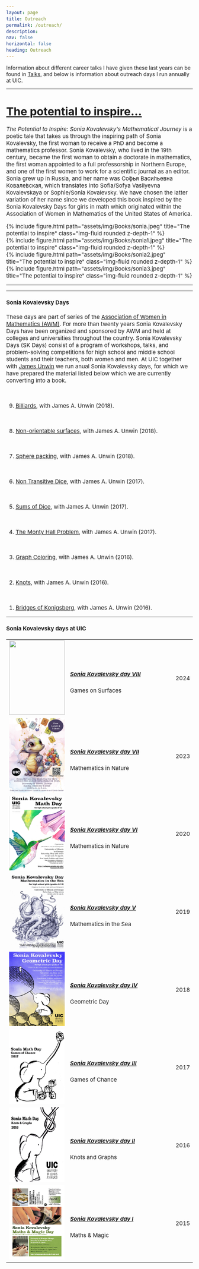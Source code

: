 ```yaml
---
layout: page
title: Outreach
permalink: /outreach/
description: 
nav: false
horizontal: false
heading: Outreach
---
```


Information about different career talks I have given these last years can be found in  [Talks](https://lauraschaposnik.github.io/talks/), and below is information about outreach days I run annually at UIC. 


<hr>
<span style="font-size:15px">
 
 
<h1> <a href="https://www.amazon.com/Potential-Inspire-Kovalevskys-Mathematical-Journey/dp/B0BRJZ182H?ref_=ast_sto_dp">The potential to inspire…</a></h1>

 

<i>The Potential to Inspire: Sonia Kovalevsky's Mathematical Journey</i> is a poetic tale that takes us through the inspiring path of Sonia Kovalevsky, the first woman to receive a PhD and become a mathematics professor. Sonia Kovalevsky, who lived in the 19th century, became the first woman to obtain a doctorate in mathematics, the first woman appointed to a full professorship in Northern Europe, and one of the first women to work for a scientific journal as an editor. Sonia grew up in Russia, and her name was Со́фья Васи́льевна Ковале́вская, which translates into Sofia/Sofya Vasilyevna Kovalevskaya or Sophie/Sonia Kovalevsky. We have chosen the latter variation of her name since we developed this book inspired by the Sonia Kovalevsky Days for girls in math which originated within the Association of Women in Mathematics of the United States of America.

<div class="row">
    <div class="col-sm mt-3 mt-md-0">
        {% include figure.html path="assets/img/Books/sonia.jpeg" title="The potential to inspire" class="img-fluid rounded z-depth-1" %}
    </div>
 

<div class="row">
    <div class="col-sm mt-3 mt-md-0">
        {% include figure.html path="assets/img/Books/sonia1.jpeg" title="The potential to inspire" class="img-fluid rounded z-depth-1" %}
    </div>
    <div class="col-sm mt-3 mt-md-0">
        {% include figure.html path="assets/img/Books/sonia2.jpeg" title="The potential to inspire" class="img-fluid rounded z-depth-1" %}
    </div>
    <div class="col-sm mt-3 mt-md-0">
        {% include figure.html path="assets/img/Books/sonia3.jpeg" title="The potential to inspire" class="img-fluid rounded z-depth-1" %}
    </div>
</div>
<hr>
<span style="font-size:15px">
 
 


 
<hr>
<span style="font-size:15px">
 

<h4>Sonia Kovalevsky Days</h4>

These days are part of series of the <a href="https://sites.google.com/site/awmmath/home"> Association of Women in Mathematics (AWM)</a>. For more than twenty years Sonia Kovalevsky Days have been organized and sponsored by AWM and held at colleges and universities throughout the country. Sonia Kovalevsky Days (SK Days) consist of a program of workshops, talks, and problem-solving competitions for high school and middle school students and their teachers, both women and men. At UIC together with <a href="https://unwin.people.uic.edu/">James Unwin</a> we run anual Sonia Kovalevsky days, for which we have prepared the material listed below which we are currently converting into a book. 

<br>

 
 

9. <a href="https://drive.google.com/file/d/1MwFiFEbUCeWj9VDtDh4BhbAoyoAKikKO/view?usp=sharing">Billiards</a>, with James A. Unwin (2018).

<br>

 

8. <a href="https://drive.google.com/file/d/1HvY4P5eqB6u4JTL5qkKMiYfP8U4zLS9b/view?usp=sharing">Non-orientable surfaces</a>, with James A. Unwin (2018).


<br>

 

7. <a href="https://drive.google.com/file/d/14X3GQ4cRT5QoGzmDYkwElOPApq0_JdxU/view?usp=sharing">Sphere packing</a>, with James A. Unwin (2018).

<br>

 
6. <a href="https://drive.google.com/open?id=0B1Bztk_iEJigcnVIZW05bElNclk">Non Transitive Dice</a>, with James A. Unwin (2017).

<br>

 
5. <a href="https://drive.google.com/file/d/0B1Bztk_iEJigaWJ6QllNLUxhNzQ/view?usp=sharing">Sums of Dice</a>, with James A. Unwin (2017).

<br>

 
4. <a href="https://drive.google.com/file/d/0B1Bztk_iEJigMGx4VG56SnItNDg/view?usp=sharing">The Monty Hall Problem</a>, with James A. Unwin (2017). 

<br>

 
3. <a href="https://drive.google.com/file/d/1MUo3vcEBWmrCIAy5aynzVLL83p7uLowA/view?usp=sharing">Graph Coloring</a>, with James A. Unwin (2016). 

<br>

 
2. <a href="https://drive.google.com/file/d/1T7Yu_CKj4lSxN90LGq8rZoggD69oOJt4/view?usp=sharing">Knots</a>, with James A. Unwin (2016). 

<br>

 
1. <a href="https://drive.google.com/file/d/1WWqKgmSZPW3U7qkErum4ax77o6hRFPfb/view?usp=sharing">Bridges of Konigsberg</a>, with James A. Unwin (2016). 

 
<hr>
<span style="font-size:15px">
 
 
<h4>  Sonia Kovalevsky days at UIC</h4>


<table cellpadding="8" width="100%">




<tr>
<td width="20%">
<img src="/assets/img/sonia-2024.PNG" height="200px" width="150px">
</td>

<td width="60%">
<h5><a href="https://sites.google.com/view/soniamathday2024/home"><b>Sonia Kovalevsky day VIII
</b></a></h5>
Games on Surfaces<br>
</td>

<td width="10%"> 2024
</td>
</tr>



<tr>
<td width="20%">
<img src="/assets/img/2023_Sonia.png" height="200px" width="150px">
</td>

<td width="60%">
<h5><a href="https://sites.google.com/view/sonia2023/home"><b>Sonia Kovalevsky day VII
</b></a></h5>
Mathematics in Nature<br>
</td>

<td width="10%"> 2023
</td>
</tr>


<tr>
<td width="20%">
<img src="/assets/img/sonia2020.png" height="200px" width="150px">
</td>

<td width="60%">
<h5><a href="https://schapos.people.uic.edu/Sonia2020.html"><b>Sonia Kovalevsky day VI
</b></a></h5>
Mathematics in Nature<br>
</td>

<td width="10%"> 2020
</td>
</tr>

 

<tr>
<td width="20%">
<img src="/assets/img/sonia2019.jpg" height="200px" width="150px">
</td>
<td width="60%">
<h5><a href="https://schapos.people.uic.edu/Sonia2019.html"><b>Sonia Kovalevsky day V
</b></a></h5>
Mathematics in the Sea<br>
 
</td>
<td width="10%"> 2019
</td>

</tr>



<tr>
<td width="20%">
<img src="/assets/img/sonia-2018.jpg" height="200px" width="150px">
</td>
<td width="60%">
<h5><a href="https://schapos.people.uic.edu/Sonia2018.html"><b>Sonia Kovalevsky day IV
</b></a></h5>
Geometric Day<br>
 
</td>
<td width="10%"> 2018
</td>

</tr>

<tr>
<td width="20%">
<img src="/assets/img/sonia-2017.jpg" height="200px" width="150px">
</td>
<td width="60%">
<h5><a href="https://schapos.people.uic.edu/Sonia2017.html"><b>Sonia Kovalevsky day III
</b></a></h5>
Games of Chance<br>
 
</td>
<td width="10%"> 2017
</td>

</tr>

<tr>
<td width="20%">
<img src="/assets/img/sonia-2016.png" height="200px" width="150px">
</td>
<td width="60%">
<h5><a href="https://schapos.people.uic.edu/Sonia2019.html"><b>Sonia Kovalevsky day II 
</b></a></h5>
Knots and Graphs<br>
 
</td>
<td width="10%"> 2016
</td>

</tr>

<tr>
<td width="20%">
<img src="/assets/img/sonia-2015.jpg" height="200px" width="150px">
</td>
<td width="60%">
<h5><a href="https://schapos.people.uic.edu/Sonia2015.html"><b>Sonia Kovalevsky day I
</b></a></h5>
Maths & Magic<br>
 
</td>
<td width="10%"> 2015
</td>

</tr>
 
</table>
 